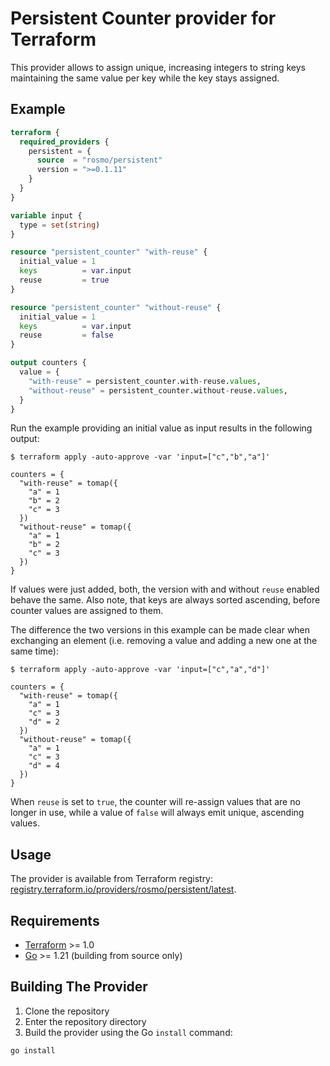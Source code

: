 # Persistent Counter provider for Terraform

This provider allows to assign unique, increasing integers to string keys
maintaining the same value per key while the key stays assigned.

## Example

```terraform
terraform {
  required_providers {
    persistent = {
      source  = "rosmo/persistent"
      version = ">=0.1.11"
    }
  }
}

variable input {
  type = set(string)
}

resource "persistent_counter" "with-reuse" {
  initial_value = 1
  keys          = var.input
  reuse         = true
}

resource "persistent_counter" "without-reuse" {
  initial_value = 1
  keys          = var.input
  reuse         = false
}

output counters {
  value = {
    "with-reuse" = persistent_counter.with-reuse.values,
    "without-reuse" = persistent_counter.without-reuse.values,
  }
}
```

Run the example providing an initial value as input results in the following output:

```shell
$ terraform apply -auto-approve -var 'input=["c","b","a"]'

counters = {
  "with-reuse" = tomap({
    "a" = 1
    "b" = 2
    "c" = 3
  })
  "without-reuse" = tomap({
    "a" = 1
    "b" = 2
    "c" = 3
  })
}
```

If values were just added, both, the version with and without `reuse` enabled
behave the same. Also note, that keys are always sorted ascending, before counter
values are assigned to them.

The difference the two versions in this example can be made clear when exchanging
an element (i.e. removing a value and adding a new one at the same time):

```shell
$ terraform apply -auto-approve -var 'input=["c","a","d"]'

counters = {
  "with-reuse" = tomap({
    "a" = 1
    "c" = 3
    "d" = 2
  })
  "without-reuse" = tomap({
    "a" = 1
    "c" = 3
    "d" = 4
  })
}
```

When `reuse` is set to `true`, the counter will re-assign values that are no
longer in use, while a value of `false` will always emit unique, ascending values.

## Usage

The provider is available from Terraform registry: [registry.terraform.io/providers/rosmo/persistent/latest](https://registry.terraform.io/providers/rosmo/persistent/latest).

## Requirements

- [Terraform](https://www.terraform.io/downloads.html) >= 1.0
- [Go](https://go.dev/doc/install) >= 1.21 (building from source only)

## Building The Provider

1. Clone the repository
1. Enter the repository directory
1. Build the provider using the Go `install` command:

```shell
go install
```
